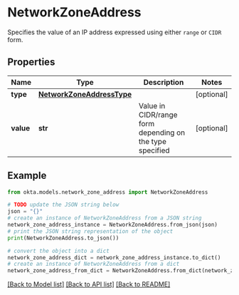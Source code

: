 # NetworkZoneAddress

Specifies the value of an IP address expressed using either `range` or `CIDR` form.

## Properties

Name | Type | Description | Notes
------------ | ------------- | ------------- | -------------
**type** | [**NetworkZoneAddressType**](NetworkZoneAddressType.md) |  | [optional] 
**value** | **str** | Value in CIDR/range form depending on the type specified | [optional] 

## Example

```python
from okta.models.network_zone_address import NetworkZoneAddress

# TODO update the JSON string below
json = "{}"
# create an instance of NetworkZoneAddress from a JSON string
network_zone_address_instance = NetworkZoneAddress.from_json(json)
# print the JSON string representation of the object
print(NetworkZoneAddress.to_json())

# convert the object into a dict
network_zone_address_dict = network_zone_address_instance.to_dict()
# create an instance of NetworkZoneAddress from a dict
network_zone_address_from_dict = NetworkZoneAddress.from_dict(network_zone_address_dict)
```
[[Back to Model list]](../README.md#documentation-for-models) [[Back to API list]](../README.md#documentation-for-api-endpoints) [[Back to README]](../README.md)


